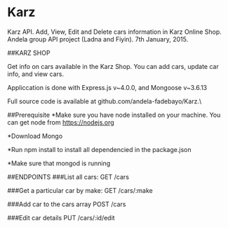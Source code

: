 # Karz
Karz API. Add, View, Edit and Delete cars information in Karz Online Shop. Andela group API project (Ladna and Fiyin). 7th January, 2015.

##KARZ SHOP

Get info on cars available in the Karz Shop. You can add cars, update car info, and view cars.

Appliccation is done with Express.js v~4.0.0, and Mongoose v~3.6.13

Full source code is available at github.com/andela-fadebayo/Karz.\

##Prerequisite
*Make sure you have node installed on your machine. You can get node from https://nodejs.org

*Download Mongo 

*Run npm install to install all dependencied in the package.json

*Make sure that mongod is running


##ENDPOINTS
###List all cars:
  GET /cars

###Get a particular car by make:
    GET /cars/:make

###Add car to the cars array
    POST /cars

###Edit car details
    PUT /cars/:id/edit
